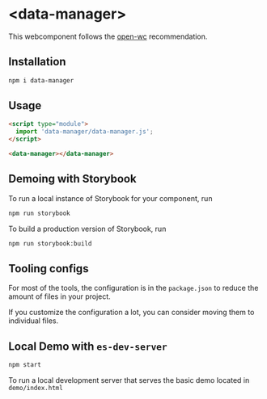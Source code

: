 # \<data-manager>

This webcomponent follows the [open-wc](https://github.com/open-wc/open-wc) recommendation.

## Installation
```bash
npm i data-manager
```

## Usage
```html
<script type="module">
  import 'data-manager/data-manager.js';
</script>

<data-manager></data-manager>
```

## Demoing with Storybook
To run a local instance of Storybook for your component, run
```bash
npm run storybook
```

To build a production version of Storybook, run
```bash
npm run storybook:build
```


## Tooling configs

For most of the tools, the configuration is in the `package.json` to reduce the amount of files in your project.

If you customize the configuration a lot, you can consider moving them to individual files.

## Local Demo with `es-dev-server`
```bash
npm start
```
To run a local development server that serves the basic demo located in `demo/index.html`
